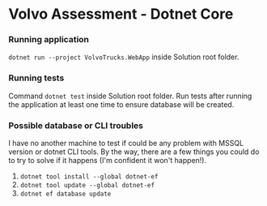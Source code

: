 # Volvo Assessment - Dotnet Core

### Running application
``` dotnet run --project VolvoTrucks.WebApp ``` inside Solution root folder.

### Running tests
Command ``` dotnet test ``` inside Solution root folder. Run tests after running the application at least one time to ensure database will be created.

### Possible database or CLI troubles
I have no another machine to test if could be any problem with MSSQL version or dotnet CLI tools. By the way, there are a few things you could do to try to solve if it happens (I'm confident it won't happen!).

1. ```dotnet tool install --global dotnet-ef```
2. ```dotnet tool update --global dotnet-ef```
3. ```dotnet ef database update```
